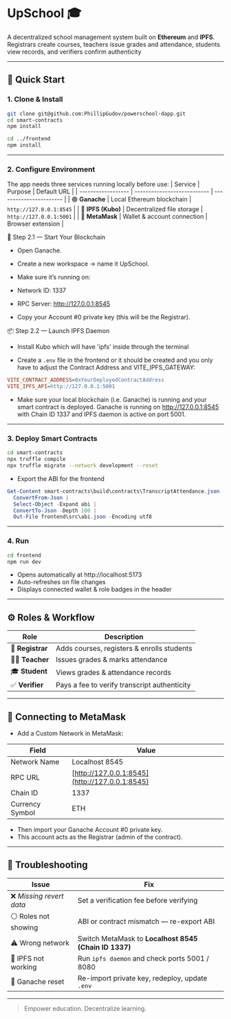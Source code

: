 # UpSchool 🎓

A decentralized school management system built on **Ethereum** and **IPFS**. Registrars create courses, teachers issue grades and attendance, students view records, and verifiers confirm authenticity

---

## 🚀 Quick Start

### 1. Clone & Install

```bash
git clone git@github.com:PhillipGudov/powerschool-dapp.git
cd smart-contracts
npm install

cd ../frontend
npm install
```
---

### 2. Configure Environment

The app needs three services running locally before use:
| Service            | Purpose                     | Default URL             |
| ------------------ | --------------------------- | ----------------------- |
| 🟣 **Ganache**     | Local Ethereum blockchain   | `http://127.0.0.1:8545` |
| 🔵 **IPFS (Kubo)** | Decentralized file storage  | `http://127.0.0.1:5001` |
| 🦊 **MetaMask**    | Wallet & account connection | Browser extension       |

🧱 Step 2.1 — Start Your Blockchain

- Open Ganache.

- Create a new workspace → name it UpSchool.

- Make sure it’s running on:

- Network ID: 1337

- RPC Server: http://127.0.0.1:8545

- Copy your Account #0 private key (this will be the Registrar).

📦 Step 2.2 — Launch IPFS Daemon

- Install Kubo which will have 'ipfs' inside through the terminal

- Create a `.env` file in the frontend or it should be created and you only have to adjust the Contract Address and VITE_IPFS_GATEWAY:

```ini
VITE_CONTRACT_ADDRESS=0xYourDeployedContractAddress
VITE_IPFS_API=http://127.0.0.1:5001
```

- Make sure your local blockchain (i.e. Ganache) is running and your smart contract is deployed. Ganache is running on http://127.0.0.1:8545 with Chain ID 1337 and IPFS daemon is active on port 5001.

---

### 3. Deploy Smart Contracts

```bash
cd smart-contracts
npx truffle compile
npx truffle migrate --network development --reset
```
- Export the ABI for the frontend
```powershell
Get-Content smart-contracts\build\contracts\TranscriptAttendance.json |
  ConvertFrom-Json |
  Select-Object -Expand abi |
  ConvertTo-Json -Depth 100 |
  Out-File frontend\src\abi.json -Encoding utf8
```

---

### 4. Run

```bash
cd frontend
npm run dev
```

- Opens automatically at http://localhost:5173
- Auto-refreshes on file changes
- Displays connected wallet & role badges in the header

---

## ⚙️ Roles & Workflow

| Role              | Description                                  |
| ----------------- | -------------------------------------------- |
| 🧾 **Registrar**  | Adds courses, registers & enrolls students   |
| 🧑‍🏫 **Teacher** | Issues grades & marks attendance             |
| 🎓 **Student**    | Views grades & attendance records            |
| ✅ **Verifier**    | Pays a fee to verify transcript authenticity |

---

## 🔗 Connecting to MetaMask

- Add a Custom Network in MetaMask:

| Field           | Value                                          |
| --------------- | ---------------------------------------------- |
| Network Name    | Localhost 8545                                 |
| RPC URL         | [http://127.0.0.1:8545](http://127.0.0.1:8545) |
| Chain ID        | 1337                                           |
| Currency Symbol | ETH                                            |

- Then import your Ganache Account #0 private key. 
- This account acts as the Registrar (admin of the contract).

---

## 🧯 Troubleshooting

| Issue                   | Fix                                                   |
| ----------------------- | ----------------------------------------------------- |
| ❌ *Missing revert data* | Set a verification fee before verifying               |
| ⚪ Roles not showing     | ABI or contract mismatch — re-export ABI              |
| ⚠️ Wrong network        | Switch MetaMask to **Localhost 8545 (Chain ID 1337)** |
| 🧱 IPFS not working     | Run `ipfs daemon` and check ports 5001 / 8080         |
| 🔁 Ganache reset        | Re-import private key, redeploy, update `.env`        |

---

> Empower education. Decentralize learning.